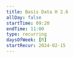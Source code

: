 ```yaml
---
title: Basis Data H 2.6
allDay: false
startTime: 09:20
endTime: 11:00
type: recurring
daysOfWeek: [R]
startRecur: 2024-02-15
---
```

